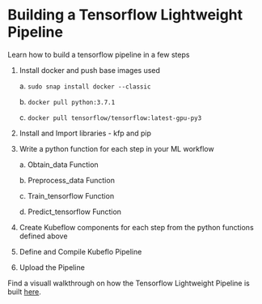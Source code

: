 # Building a Tensorflow Lightweight Pipeline

Learn how to build a tensorflow pipeline in a few steps

  1. Install docker and push base images used
  
      a. `sudo snap install docker --classic`
      
      b. `docker pull python:3.7.1`
      
      c. `docker pull tensorflow/tensorflow:latest-gpu-py3`
  
  2. Install and Import libraries - kfp and pip
  
  3. Write a python function for each step in your ML workflow
  
      a. Obtain_data Function
      
      b. Preprocess_data Function
      
      c. Train_tensorflow Function
      
      d. Predict_tensorflow Function  
      
  4. Create Kubeflow components for each step from the python functions defined above 
  
  5. Define and Compile Kubeflo Pipeline
  
  6. Upload the Pipeline

Find a visuall walkthrough on how the Tensorflow Lightweight Pipeline is built [here](https://drive.google.com/file/d/1ViY5o5GqR2T8TAIfsNJSVnpTtsz0wS_s/view?usp=sharing).
